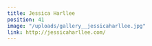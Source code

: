 ```yaml
---
title: Jessica Harllee
position: 41
image: "/uploads/gallery__jessicaharllee.jpg"
link: http://jessicaharllee.com/
---
```


